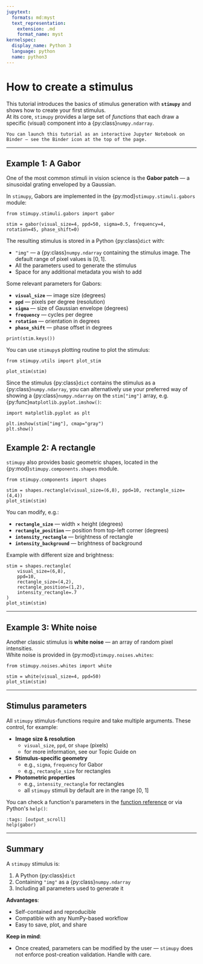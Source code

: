 ```yaml
---
jupytext:
  formats: md:myst
  text_representation:
    extension: .md
    format_name: myst
kernelspec:
  display_name: Python 3
  language: python
  name: python3
---
```


# How to create a stimulus

This tutorial introduces the basics of stimulus generation with **`stimupy`** and shows how to create your first stimulus.  
At its core, `stimupy` provides a large set of *functions* that each draw a specific (visual) component into a {py:class}`numpy.ndarray`.

```{tip}
You can launch this tutorial as an interactive Jupyter Notebook on Binder — see the Binder icon at the top of the page.
```

---


## Example 1: A Gabor

One of the most common stimuli in vision science is the **Gabor patch** — a sinusoidal grating enveloped by a Gaussian.

In `stimupy`, Gabors are implemented in the {py:mod}`stimupy.stimuli.gabors` module:

```{code-cell}
from stimupy.stimuli.gabors import gabor

stim = gabor(visual_size=4, ppd=50, sigma=0.5, frequency=4, rotation=45, phase_shift=0)
```

The resulting stimulus is stored in a Python {py:class}`dict` with:
- `"img"` — a {py:class}`numpy.ndarray` containing the stimulus image. The default range of pixel values is $[0,1]$.
- All the parameters used to generate the stimulus
- Space for any additional metadata you wish to add

Some relevant parameters for Gabors:
- **`visual_size`** — image size (degrees)
- **`ppd`** — pixels per degree (resolution)
- **`sigma`** — size of Gaussian envelope (degrees)
- **`frequency`** — cycles per degree
- **`rotation`** — orientation in degrees
- **`phase_shift`** — phase offset in degrees

```{code-cell}
print(stim.keys())
```


You can use `stimupy`s plotting routine to plot the stimulus:

```{code-cell}
from stimupy.utils import plot_stim

plot_stim(stim)
```

Since the stimulus {py:class}`dict` contains the stimulus as a {py:class}`numpy.ndarray`, you can alternatively use your preferred way of showing a {py:class}`numpy.ndarray` on the `stim["img"]` array, e.g. {py:func}`matplotlib.pyplot.imshow()`:

```{code-cell}
import matplotlib.pyplot as plt

plt.imshow(stim["img"], cmap="gray")
plt.show()
```


## Example 2: A rectangle

`stimupy` also provides basic geometric shapes, located in the {py:mod}`stimupy.components.shapes` module.

```{code-cell}
from stimupy.components import shapes

stim = shapes.rectangle(visual_size=(6,8), ppd=10, rectangle_size=(4,4))
plot_stim(stim)
```

You can modify, e.g.:
- **`rectangle_size`** — width × height (degrees)
- **`rectangle_position`** — position from top-left corner (degrees)
- **`intensity_rectangle`** — brightness of rectangle
- **`intensity_background`** — brightness of background

Example with different size and brightness:
```{code-cell}
stim = shapes.rectangle(
    visual_size=(6,8),
    ppd=10,
    rectangle_size=(4,2),
    rectangle_position=(1,2),
    intensity_rectangle=.7
)
plot_stim(stim)
```

---


## Example 3: White noise

Another classic stimulus is **white noise** — an array of random pixel intensities.  
White noise is provided in {py:mod}`stimupy.noises.whites`:

```{code-cell}
from stimupy.noises.whites import white

stim = white(visual_size=4, ppd=50)
plot_stim(stim)
```

---

## Stimulus parameters

All `stimupy` stimulus-functions require and take multiple arguments. These control, for example:

- **Image size & resolution**
  - `visual_size`, `ppd`, or `shape` (pixels)
  - for more information, see our Topic Guide on [](../user_guide/resolution)
- **Stimulus-specific geometry**
  - e.g., `sigma`, `frequency` for Gabor
  - e.g., `rectangle_size` for rectangles
- **Photometric properties**
  - e.g., `intensity_rectangle` for rectangles
  - all `stimupy` stimuli by default are in the range [0, 1]

You can check a function's parameters in the [function reference](../reference/api.md) or via Python's `help()`:

```{code-cell}
:tags: [output_scroll]
help(gabor)
```

---

## Summary

A `stimupy` stimulus is:
1. A Python {py:class}`dict`
2. Containing `"img"` as a {py:class}`numpy.ndarray`
3. Including all parameters used to generate it

**Advantages**:
- Self-contained and reproducible
- Compatible with any NumPy-based workflow
- Easy to save, plot, and share

**Keep in mind**:
- Once created, parameters can be modified by the user — `stimupy` does not enforce post-creation validation. Handle with care.
